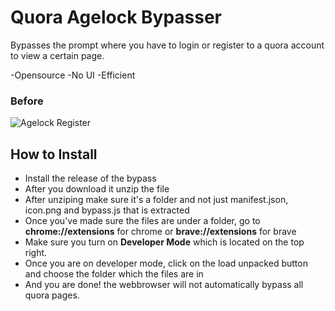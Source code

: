 # Quora Agelock Bypasser
Bypasses the prompt where you have to login or register to a quora account to view a certain page.

-Opensource
-No UI
-Efficient

### Before
![Agelock Register](https://i.imgur.com/2wq5uNg.png)


## How to Install
- Install the release of the bypass
- After you download it unzip the file
- After unziping make sure it's a folder and not just manifest.json, icon.png and bypass.js that is extracted
- Once you've made sure the files are under a folder, go to **chrome://extensions** for chrome or **brave://extensions** for brave
- Make sure you turn on **Developer Mode** which is located on the top right.
- Once you are on developer mode, click on the load unpacked button and choose the folder which the files are in
- And you are done! the webbrowser will not automatically bypass all quora pages.
